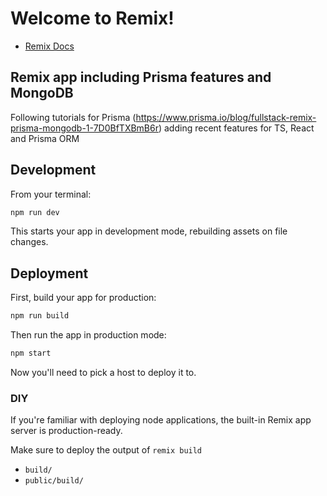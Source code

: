 # Welcome to Remix!

- [Remix Docs](https://remix.run/docs)

## Remix app including Prisma features and MongoDB

Following tutorials for Prisma (https://www.prisma.io/blog/fullstack-remix-prisma-mongodb-1-7D0BfTXBmB6r) adding recent features for TS, React and Prisma ORM

## Development

From your terminal:

```sh
npm run dev
```

This starts your app in development mode, rebuilding assets on file changes.

## Deployment

First, build your app for production:

```sh
npm run build
```

Then run the app in production mode:

```sh
npm start
```

Now you'll need to pick a host to deploy it to.

### DIY

If you're familiar with deploying node applications, the built-in Remix app server is production-ready.

Make sure to deploy the output of `remix build`

- `build/`
- `public/build/`
